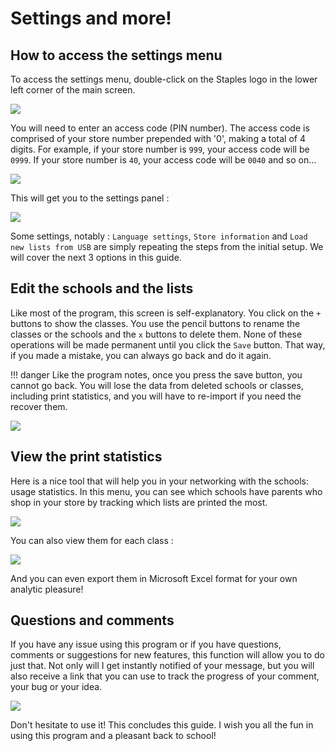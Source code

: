 # Settings and more!

## How to access the settings menu

To access the settings menu, double-click on the Staples logo in the lower left corner of the main screen.

![](/img/schoollistman-en-8.png)

You will need to enter an access code (PIN number). The access code is comprised of your store number prepended with '0', making a total of 4 digits. For example, if your store number is `999`, your access code will be `0999`. If your store number is `40`, your access code will be `0040` and so on...

![](/img/schoollistman-en-9.png)

This will get you to the settings panel :

![](/img/schoollistman-en-10.png)

Some settings, notably : `Language settings`, `Store information` and `Load new lists from USB` are simply repeating the steps from the initial setup. We will cover the next 3 options in this guide.

## Edit the schools and the lists

Like most of the program, this screen is self-explanatory. You click on the `+` buttons to show the classes. You use the pencil buttons to rename the classes or the schools and the `x` buttons to delete them. None of these operations will be made permanent until you click the `Save` button. That way, if you made a mistake, you can always go back and do it again.

!!! danger
    Like the program notes, once you press the save button, you cannot go back. You will lose the data from deleted schools or classes, including print statistics, and you will have to re-import if you need the recover them.

![](/img/schoollistman-en-11.png)

## View the print statistics

Here is a nice tool that will help you in your networking with the schools: usage statistics. In this menu, you can see which schools have parents who shop in your store by tracking which lists are printed the most.

![](/img/schoollistman-en-12.png)

You can also view them for each class :

![](/img/schoollistman-en-13.png)

And you can even export them in Microsoft Excel format for your own analytic pleasure!

## Questions and comments

If you have any issue using this program or if you have questions, comments or suggestions for new features, this function will allow you to do just that. Not only will I get instantly notified of your message, but you will also receive a link that you can use to track the progress of your comment, your bug or your idea.

![](/img/schoollistman-en-14.png)

Don't hesitate to use it! This concludes this guide. I wish you all the fun in using this program and a pleasant back to school!